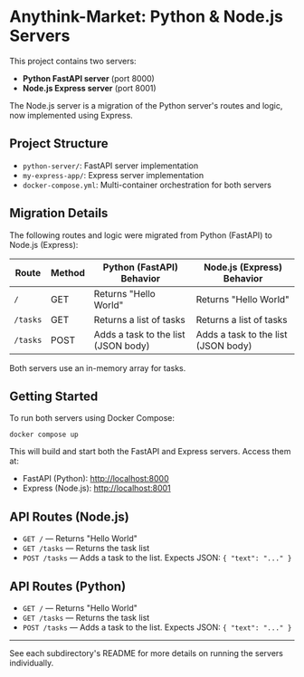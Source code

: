 
# Anythink-Market: Python & Node.js Servers

This project contains two servers:

- **Python FastAPI server** (port 8000)
- **Node.js Express server** (port 8001)

The Node.js server is a migration of the Python server's routes and logic, now implemented using Express.

## Project Structure

- `python-server/`: FastAPI server implementation
- `my-express-app/`: Express server implementation
- `docker-compose.yml`: Multi-container orchestration for both servers

## Migration Details

The following routes and logic were migrated from Python (FastAPI) to Node.js (Express):

| Route         | Method | Python (FastAPI) Behavior                | Node.js (Express) Behavior         |
|---------------|--------|------------------------------------------|------------------------------------|
| `/`           | GET    | Returns "Hello World"                    | Returns "Hello World"              |
| `/tasks`      | GET    | Returns a list of tasks                  | Returns a list of tasks            |
| `/tasks`      | POST   | Adds a task to the list (JSON body)      | Adds a task to the list (JSON body)|

Both servers use an in-memory array for tasks.

## Getting Started

To run both servers using Docker Compose:

```shell
docker compose up
```

This will build and start both the FastAPI and Express servers. Access them at:

- FastAPI (Python): [http://localhost:8000](http://localhost:8000)
- Express (Node.js): [http://localhost:8001](http://localhost:8001)

## API Routes (Node.js)

- `GET /` — Returns "Hello World"
- `GET /tasks` — Returns the task list
- `POST /tasks` — Adds a task to the list. Expects JSON: `{ "text": "..." }`

## API Routes (Python)

- `GET /` — Returns "Hello World"
- `GET /tasks` — Returns the task list
- `POST /tasks` — Adds a task to the list. Expects JSON: `{ "text": "..." }`

---

See each subdirectory's README for more details on running the servers individually.
